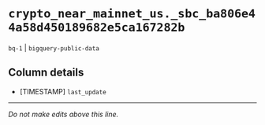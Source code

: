 # `crypto_near_mainnet_us._sbc_ba806e44a58d450189682e5ca167282b`
`bq-1` | `bigquery-public-data`

## Column details
* [TIMESTAMP] `last_update`

-------------------------------------------------------------------------------
*Do not make edits above this line.*
